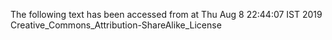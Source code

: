 The following text has been accessed from at Thu Aug 8 22:44:07 IST 2019
Creative_Commons_Attribution-ShareAlike_License
